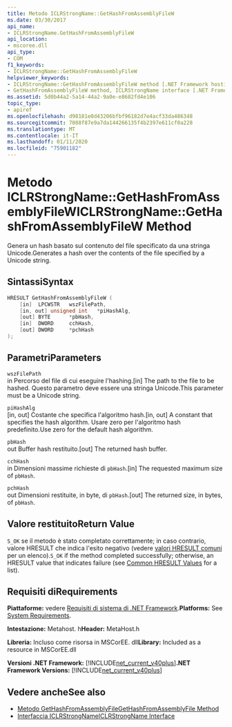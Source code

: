 ```yaml
---
title: Metodo ICLRStrongName::GetHashFromAssemblyFileW
ms.date: 03/30/2017
api_name:
- ICLRStrongName.GetHashFromAssemblyFileW
api_location:
- mscoree.dll
api_type:
- COM
f1_keywords:
- ICLRStrongName::GetHashFromAssemblyFileW
helpviewer_keywords:
- ICLRStrongName::GetHashFromAssemblyFileW method [.NET Framework hosting]
- GetHashFromAssemblyFileW method, ICLRStrongName interface [.NET Framework hosting]
ms.assetid: 5d0b44a2-5a14-44a2-9a0e-e8682fd4e106
topic_type:
- apiref
ms.openlocfilehash: d98181e0d43206bfbf96182d7e4acf33da486348
ms.sourcegitcommit: 7088f87e9a7da144266135f4b2397e611cf0a228
ms.translationtype: MT
ms.contentlocale: it-IT
ms.lasthandoff: 01/11/2020
ms.locfileid: "75901182"
---
```

# <a name="iclrstrongnamegethashfromassemblyfilew-method"></a><span data-ttu-id="97ee7-102">Metodo ICLRStrongName::GetHashFromAssemblyFileW</span><span class="sxs-lookup"><span data-stu-id="97ee7-102">ICLRStrongName::GetHashFromAssemblyFileW Method</span></span>
<span data-ttu-id="97ee7-103">Genera un hash basato sul contenuto del file specificato da una stringa Unicode.</span><span class="sxs-lookup"><span data-stu-id="97ee7-103">Generates a hash over the contents of the file specified by a Unicode string.</span></span>  
  
## <a name="syntax"></a><span data-ttu-id="97ee7-104">Sintassi</span><span class="sxs-lookup"><span data-stu-id="97ee7-104">Syntax</span></span>  
  
```cpp  
HRESULT GetHashFromAssemblyFileW (  
    [in]  LPCWSTR   wszFilePath,  
    [in, out] unsigned int   *piHashAlg,  
    [out] BYTE      *pbHash,  
    [in]  DWORD     cchHash,  
    [out] DWORD     *pchHash  
);  
```  
  
## <a name="parameters"></a><span data-ttu-id="97ee7-105">Parametri</span><span class="sxs-lookup"><span data-stu-id="97ee7-105">Parameters</span></span>  
 `wszFilePath`  
 <span data-ttu-id="97ee7-106">in Percorso del file di cui eseguire l'hashing.</span><span class="sxs-lookup"><span data-stu-id="97ee7-106">[in] The path to the file to be hashed.</span></span> <span data-ttu-id="97ee7-107">Questo parametro deve essere una stringa Unicode.</span><span class="sxs-lookup"><span data-stu-id="97ee7-107">This parameter must be a Unicode string.</span></span>  
  
 `piHashAlg`  
 <span data-ttu-id="97ee7-108">[in, out] Costante che specifica l'algoritmo hash.</span><span class="sxs-lookup"><span data-stu-id="97ee7-108">[in, out] A constant that specifies the hash algorithm.</span></span> <span data-ttu-id="97ee7-109">Usare zero per l'algoritmo hash predefinito.</span><span class="sxs-lookup"><span data-stu-id="97ee7-109">Use zero for the default hash algorithm.</span></span>  
  
 `pbHash`  
 <span data-ttu-id="97ee7-110">out Buffer hash restituito.</span><span class="sxs-lookup"><span data-stu-id="97ee7-110">[out] The returned hash buffer.</span></span>  
  
 `cchHash`  
 <span data-ttu-id="97ee7-111">in Dimensioni massime richieste di `pbHash`.</span><span class="sxs-lookup"><span data-stu-id="97ee7-111">[in] The requested maximum size of `pbHash`.</span></span>  
  
 `pchHash`  
 <span data-ttu-id="97ee7-112">out Dimensioni restituite, in byte, di `pbHash`.</span><span class="sxs-lookup"><span data-stu-id="97ee7-112">[out] The returned size, in bytes, of `pbHash`.</span></span>  
  
## <a name="return-value"></a><span data-ttu-id="97ee7-113">Valore restituito</span><span class="sxs-lookup"><span data-stu-id="97ee7-113">Return Value</span></span>  
 <span data-ttu-id="97ee7-114">`S_OK` se il metodo è stato completato correttamente; in caso contrario, valore HRESULT che indica l'esito negativo (vedere [valori HRESULT comuni](/windows/win32/seccrypto/common-hresult-values) per un elenco).</span><span class="sxs-lookup"><span data-stu-id="97ee7-114">`S_OK` if the method completed successfully; otherwise, an HRESULT value that indicates failure (see [Common HRESULT Values](/windows/win32/seccrypto/common-hresult-values) for a list).</span></span>  
  
## <a name="requirements"></a><span data-ttu-id="97ee7-115">Requisiti di</span><span class="sxs-lookup"><span data-stu-id="97ee7-115">Requirements</span></span>  
 <span data-ttu-id="97ee7-116">**Piattaforme:** vedere [Requisiti di sistema di .NET Framework](../../../../docs/framework/get-started/system-requirements.md).</span><span class="sxs-lookup"><span data-stu-id="97ee7-116">**Platforms:** See [System Requirements](../../../../docs/framework/get-started/system-requirements.md).</span></span>  
  
 <span data-ttu-id="97ee7-117">**Intestazione:** Metahost. h</span><span class="sxs-lookup"><span data-stu-id="97ee7-117">**Header:** MetaHost.h</span></span>  
  
 <span data-ttu-id="97ee7-118">**Libreria:** Incluso come risorsa in MSCorEE. dll</span><span class="sxs-lookup"><span data-stu-id="97ee7-118">**Library:** Included as a resource in MSCorEE.dll</span></span>  
  
 <span data-ttu-id="97ee7-119">**Versioni .NET Framework:** [!INCLUDE[net_current_v40plus](../../../../includes/net-current-v40plus-md.md)]</span><span class="sxs-lookup"><span data-stu-id="97ee7-119">**.NET Framework Versions:** [!INCLUDE[net_current_v40plus](../../../../includes/net-current-v40plus-md.md)]</span></span>  
  
## <a name="see-also"></a><span data-ttu-id="97ee7-120">Vedere anche</span><span class="sxs-lookup"><span data-stu-id="97ee7-120">See also</span></span>

- [<span data-ttu-id="97ee7-121">Metodo GetHashFromAssemblyFile</span><span class="sxs-lookup"><span data-stu-id="97ee7-121">GetHashFromAssemblyFile Method</span></span>](../../../../docs/framework/unmanaged-api/hosting/iclrstrongname-gethashfromassemblyfile-method.md)
- [<span data-ttu-id="97ee7-122">Interfaccia ICLRStrongName</span><span class="sxs-lookup"><span data-stu-id="97ee7-122">ICLRStrongName Interface</span></span>](../../../../docs/framework/unmanaged-api/hosting/iclrstrongname-interface.md)
